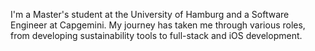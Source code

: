 I'm a Master's student at the University of Hamburg and a Software Engineer at Capgemini. My journey has taken me through various roles, from developing sustainability tools to full-stack and iOS development.